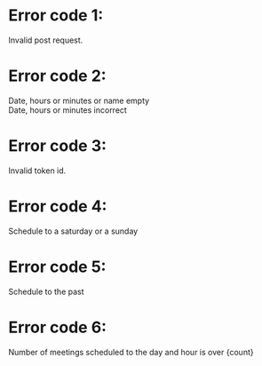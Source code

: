 # Error code 1:
Invalid post request.

# Error code 2:
Date, hours or minutes or name empty  
Date, hours or minutes incorrect

# Error code 3:
Invalid token id.

# Error code 4: 
Schedule to a saturday or a sunday

# Error code 5:
Schedule to the past

# Error code 6:
Number of meetings scheduled to the day and hour is over {count}